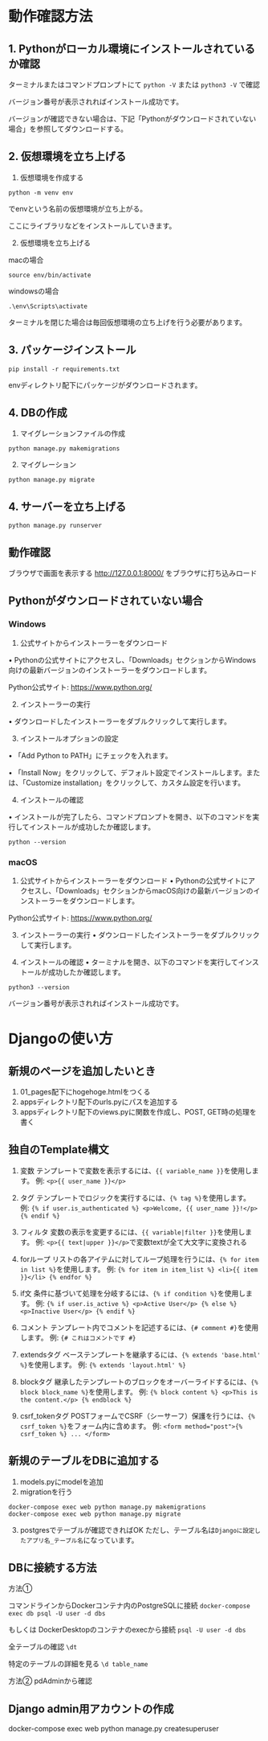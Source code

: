 # 動作確認方法

## 1. Pythonがローカル環境にインストールされているか確認

ターミナルまたはコマンドプロンプトにて
`python -V`
または
`python3 -V`
で確認

バージョン番号が表示されればインストール成功です。

バージョンが確認できない場合は、下記「Pythonがダウンロードされていない場合」を参照してダウンロードする。

## 2. 仮想環境を立ち上げる

1. 仮想環境を作成する

`python -m venv env`

でenvという名前の仮想環境が立ち上がる。

ここにライブラリなどをインストールしていきます。

2. 仮想環境を立ち上げる

macの場合

`source env/bin/activate`

windowsの場合

`.\env\Scripts\activate`

ターミナルを閉じた場合は毎回仮想環境の立ち上げを行う必要があります。

## 3. パッケージインストール

`pip install -r requirements.txt`

envディレクトリ配下にパッケージがダウンロードされます。

## 4. DBの作成

1. マイグレーションファイルの作成

`python manage.py makemigrations`

2. マイグレーション

`python manage.py migrate`

## 4. サーバーを立ち上げる

`python manage.py runserver`

## 動作確認
ブラウザで画面を表示する
http://127.0.0.1:8000/
をブラウザに打ち込みロード

## Pythonがダウンロードされていない場合

### Windows

1.	公式サイトからインストーラーをダウンロード

•	Pythonの公式サイトにアクセスし、「Downloads」セクションからWindows向けの最新バージョンのインストーラーをダウンロードします。
	
Python公式サイト: https://www.python.org/

2.	インストーラーの実行

•	ダウンロードしたインストーラーをダブルクリックして実行します。

3.	インストールオプションの設定

•	「Add Python to PATH」にチェックを入れます。

•	「Install Now」をクリックして、デフォルト設定でインストールします。または、「Customize installation」をクリックして、カスタム設定を行います。

4.	インストールの確認

•	インストールが完了したら、コマンドプロンプトを開き、以下のコマンドを実行してインストールが成功したか確認します。

`python --version`

### macOS

1.	公式サイトからインストーラーをダウンロード
•	Pythonの公式サイトにアクセスし、「Downloads」セクションからmacOS向けの最新バージョンのインストーラーをダウンロードします。

Python公式サイト: https://www.python.org/

3.	インストーラーの実行
•	ダウンロードしたインストーラーをダブルクリックして実行します。

5.	インストールの確認
•	ターミナルを開き、以下のコマンドを実行してインストールが成功したか確認します。

`python3 --version`

バージョン番号が表示されればインストール成功です。


# Djangoの使い方

## 新規のページを追加したいとき
1. 01_pages配下にhogehoge.htmlをつくる
2. appsディレクトリ配下のurls.pyにパスを追加する
3. appsディレクトリ配下のviews.pyに関数を作成し、POST, GET時の処理を書く

## 独自のTemplate構文

1. 変数
   テンプレートで変数を表示するには、`{{ variable_name }}`を使用します。
   例: `<p>{{ user_name }}</p>`

2. タグ
   テンプレートでロジックを実行するには、`{% tag %}`を使用します。
   例: `{% if user.is_authenticated %} <p>Welcome, {{ user_name }}!</p> {% endif %}`

3. フィルタ
   変数の表示を変更するには、`{{ variable|filter }}`を使用します。
   例: `<p>{{ text|upper }}</p>`で変数textが全て大文字に変換される

4. forループ
   リストの各アイテムに対してループ処理を行うには、`{% for item in list %}`を使用します。
   例: `{% for item in item_list %} <li>{{ item }}</li> {% endfor %}`

5. if文
   条件に基づいて処理を分岐するには、`{% if condition %}`を使用します。
   例: `{% if user.is_active %} <p>Active User</p> {% else %} <p>Inactive User</p> {% endif %}`

6. コメント
   テンプレート内でコメントを記述するには、`{# comment #}`を使用します。
   例: `{# これはコメントです #}`


7. extendsタグ
   ベーステンプレートを継承するには、`{% extends 'base.html' %}`を使用します。
   例: `{% extends 'layout.html' %}`

8. blockタグ
   継承したテンプレートのブロックをオーバーライドするには、`{% block block_name %}`を使用します。
   例: `{% block content %} <p>This is the content.</p> {% endblock %}`

9. csrf_tokenタグ
    POSTフォームでCSRF（シーサーフ）保護を行うには、`{% csrf_token %}`をフォーム内に含めます。
    例: `<form method="post">{% csrf_token %} ... </form>`


## 新規のテーブルをDBに追加する

1. models.pyにmodelを追加
2. migrationを行う
```
docker-compose exec web python manage.py makemigrations
docker-compose exec web python manage.py migrate
```

3. postgresでテーブルが確認できればOK
ただし、テーブル名は`Djangoに設定したアプリ名_テーブル名`になっています。

## DBに接続する方法

方法①

コマンドラインからDockerコンテナ内のPostgreSQLに接続
`docker-compose exec db psql -U user -d dbs`

もしくは DockerDesktopのコンテナのexecから接続
`psql -U user -d dbs`

全テーブルの確認
`\dt`

特定のテーブルの詳細を見る
`\d table_name`

方法②
pdAdminから確認

## Django admin用アカウントの作成
docker-compose exec web python manage.py createsuperuser
